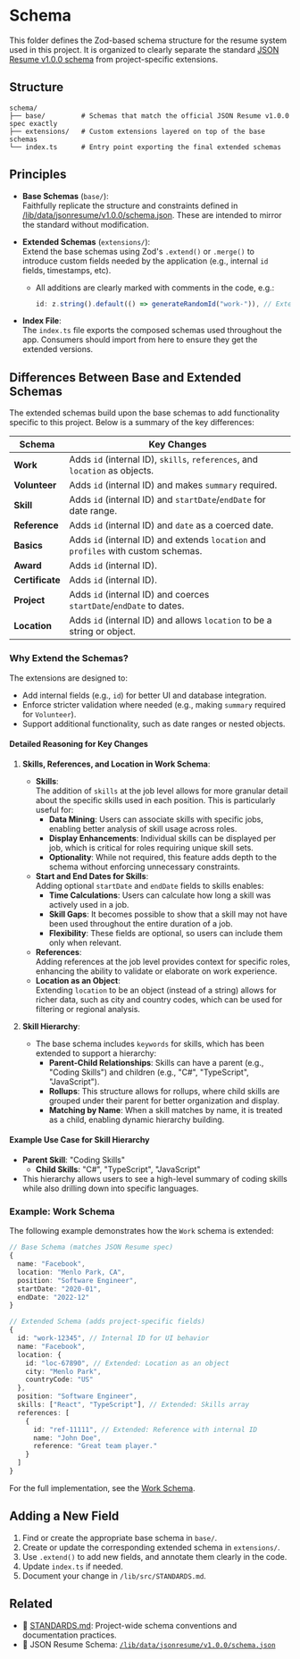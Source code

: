# Schema

This folder defines the Zod-based schema structure for the resume system used in this project. It is organized to clearly separate the standard [JSON Resume v1.0.0 schema](https://jsonresume.org/schema/) from project-specific extensions.

## Structure

```
schema/
├── base/         # Schemas that match the official JSON Resume v1.0.0 spec exactly
├── extensions/   # Custom extensions layered on top of the base schemas
└── index.ts      # Entry point exporting the final extended schemas
```

## Principles

- **Base Schemas** (`base/`):  
  Faithfully replicate the structure and constraints defined in [/lib/data/jsonresume/v1.0.0/schema.json](../../data/jsonresume/v1.0.0/schema.json). These are intended to mirror the standard without modification.

- **Extended Schemas** (`extensions/`):  
  Extend the base schemas using Zod's `.extend()` or `.merge()` to introduce custom fields needed by the application (e.g., internal `id` fields, timestamps, etc).  
  - All additions are clearly marked with comments in the code, e.g.:
    ```ts
    id: z.string().default(() => generateRandomId("work-")), // Extended: Internal ID
    ```

- **Index File**:  
  The `index.ts` file exports the composed schemas used throughout the app. Consumers should import from here to ensure they get the extended versions.

## Differences Between Base and Extended Schemas

The extended schemas build upon the base schemas to add functionality specific to this project. Below is a summary of the key differences:

| **Schema**       | **Key Changes**                                                                 |
|-------------------|--------------------------------------------------------------------------------|
| **Work**          | Adds `id` (internal ID), `skills`, `references`, and `location` as objects.    |
| **Volunteer**     | Adds `id` (internal ID) and makes `summary` required.                          |
| **Skill**         | Adds `id` (internal ID) and `startDate`/`endDate` for date range.              |
| **Reference**     | Adds `id` (internal ID) and `date` as a coerced date.                          |
| **Basics**        | Adds `id` (internal ID) and extends `location` and `profiles` with custom schemas. |
| **Award**         | Adds `id` (internal ID).                                                       |
| **Certificate**   | Adds `id` (internal ID).                                                       |
| **Project**       | Adds `id` (internal ID) and coerces `startDate`/`endDate` to dates.            |
| **Location**      | Adds `id` (internal ID) and allows `location` to be a string or object.        |

### Why Extend the Schemas?

The extensions are designed to:
- Add internal fields (e.g., `id`) for better UI and database integration.
- Enforce stricter validation where needed (e.g., making `summary` required for `Volunteer`).
- Support additional functionality, such as date ranges or nested objects.

#### Detailed Reasoning for Key Changes

1. **Skills, References, and Location in Work Schema**:
   - **Skills**:  
     The addition of `skills` at the job level allows for more granular detail about the specific skills used in each position. This is particularly useful for:
       - **Data Mining**: Users can associate skills with specific jobs, enabling better analysis of skill usage across roles.
       - **Display Enhancements**: Individual skills can be displayed per job, which is critical for roles requiring unique skill sets.
       - **Optionality**: While not required, this feature adds depth to the schema without enforcing unnecessary constraints.
   - **Start and End Dates for Skills**:  
     Adding optional `startDate` and `endDate` fields to skills enables:
       - **Time Calculations**: Users can calculate how long a skill was actively used in a job.
       - **Skill Gaps**: It becomes possible to show that a skill may not have been used throughout the entire duration of a job.
       - **Flexibility**: These fields are optional, so users can include them only when relevant.
   - **References**:  
     Adding references at the job level provides context for specific roles, enhancing the ability to validate or elaborate on work experience.
   - **Location as an Object**:  
     Extending `location` to be an object (instead of a string) allows for richer data, such as city and country codes, which can be used for filtering or regional analysis.

2. **Skill Hierarchy**:
   - The base schema includes `keywords` for skills, which has been extended to support a hierarchy:
     - **Parent-Child Relationships**: Skills can have a parent (e.g., "Coding Skills") and children (e.g., "C#", "TypeScript", "JavaScript").
     - **Rollups**: This structure allows for rollups, where child skills are grouped under their parent for better organization and display.
     - **Matching by Name**: When a skill matches by name, it is treated as a child, enabling dynamic hierarchy building.

#### Example Use Case for Skill Hierarchy

- **Parent Skill**: "Coding Skills"
  - **Child Skills**: "C#", "TypeScript", "JavaScript"
- This hierarchy allows users to see a high-level summary of coding skills while also drilling down into specific languages.

### Example: Work Schema

The following example demonstrates how the `Work` schema is extended:

```ts
// Base Schema (matches JSON Resume spec)
{
  name: "Facebook",
  location: "Menlo Park, CA",
  position: "Software Engineer",
  startDate: "2020-01",
  endDate: "2022-12"
}

// Extended Schema (adds project-specific fields)
{
  id: "work-12345", // Internal ID for UI behavior
  name: "Facebook",
  location: {
    id: "loc-67890", // Extended: Location as an object
    city: "Menlo Park",
    countryCode: "US"
  },
  position: "Software Engineer",
  skills: ["React", "TypeScript"], // Extended: Skills array
  references: [
    {
      id: "ref-11111", // Extended: Reference with internal ID
      name: "John Doe",
      reference: "Great team player."
    }
  ]
}
```

For the full implementation, see the [Work Schema](./extensions/work.ts).

## Adding a New Field

1. Find or create the appropriate base schema in `base/`.
2. Create or update the corresponding extended schema in `extensions/`.
3. Use `.extend()` to add new fields, and annotate them clearly in the code.
4. Update `index.ts` if needed.
5. Document your change in `/lib/src/STANDARDS.md`.

## Related

- 📄 [STANDARDS.md](../STANDARDS.md): Project-wide schema conventions and documentation practices.
- 📄 JSON Resume Schema: [`/lib/data/jsonresume/v1.0.0/schema.json`](../../data/jsonresume/v1.0.0/schema.json)